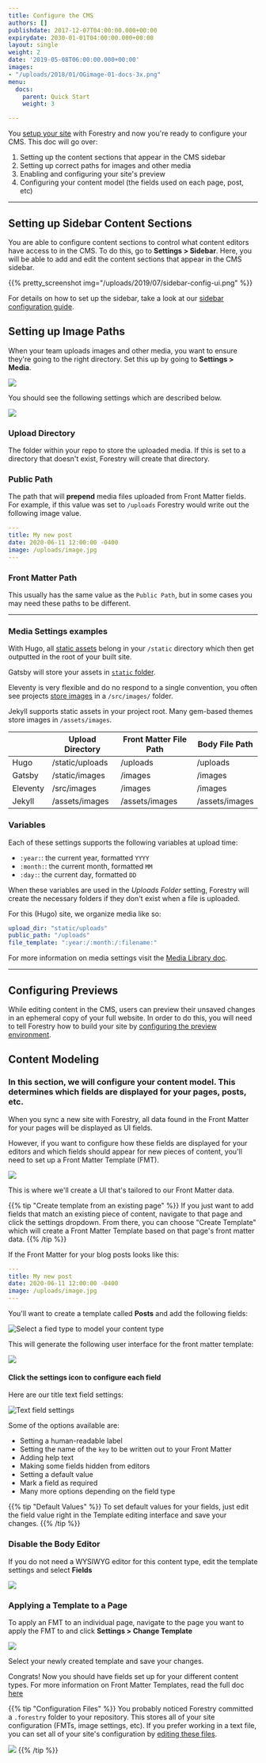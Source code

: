 ```yaml
---
title: Configure the CMS
authors: []
publishdate: 2017-12-07T04:00:00.000+00:00
expirydate: 2030-01-01T04:00:00.000+00:00
layout: single
weight: 2
date: '2019-05-08T06:00:00.000+00:00'
images:
- "/uploads/2018/01/OGimage-01-docs-3x.png"
menu:
  docs:
    parent: Quick Start
    weight: 3

---
```

You [setup your site](/docs/quickstart/setup-site/ "Setup Your Site") with Forestry and now you're ready to configure your CMS.  This doc will go over:

1. Setting up the content sections that appear in the CMS sidebar
2. Setting up correct paths for images and other media
3. Enabling and configuring your site's preview
4. Configuring your content model (the fields used on each page, post, etc)

***

## Setting up Sidebar Content Sections

You are able to configure content sections to control what content editors have access to in the CMS. To do this, go to **Settings > Sidebar**. Here, you will be able to add and edit the content sections that appear in the CMS sidebar.

{{% pretty_screenshot img="/uploads/2019/07/sidebar-config-ui.png" %}}

For details on how to set up the sidebar, take a look at our [sidebar configuration guide](/docs/settings/content-sections/).

## Setting up Image Paths

When your team uploads images and other media, you want to ensure they're going to the right directory. Set this up by going to **Settings > Media**.

![](/uploads/2018/01/settings.png)

You should see the following settings which are described below.

![](/uploads/2019/02/file-paths.png)

### Upload Directory

The folder within your repo to store the uploaded media. If this is set to a directory that doesn't exist, Forestry will create that directory.

### Public Path

The path that will **prepend** media files uploaded from Front Matter fields. For example, if this value was set to `/uploads` Forestry would write out the following image value.

```yaml
---
title: My new post
date: 2020-06-11 12:00:00 -0400
image: /uploads/image.jpg
---
```

### Front Matter Path

This usually has the same value as the `Public Path`, but in some cases you may need these paths to be different.

***

### Media Settings examples

With Hugo, all [static assets](https://gohugo.io/content-management/static-files/) belong in your `/static` directory which then get outputted in the root of your built site.

Gatsby will store your assets in [`static` folder](https://www.gatsbyjs.org/docs/static-folder/).

Eleventy is very flexible and do no respond to a single convention, you often see projects [store images](https://www.11ty.io/docs/copy/) in a `/src/images/` folder.

Jekyll supports static assets in your project root. Many gem-based themes store images in `/assets/images`.

|  | Upload Directory | Front Matter File Path | Body File Path |
| --- | --- | --- | --- |
| Hugo | /static/uploads | /uploads | /uploads |
| Gatsby | /static/images | /images | /images |
| Eleventy | /src/images | /images | /images |
| Jekyll | /assets/images | /assets/images | /assets/images |

### Variables

Each of these settings supports the following variables at upload time:

* `:year:`: the current year, formatted `YYYY`
* `:month:`: the current month, formatted `MM`
* `:day:`: the current day, formatted `DD`

When these variables are used in the _Uploads Folder_ setting, Forestry will create the necessary folders if they don't exist when a file is uploaded.

For this (Hugo) site, we organize media like so:

```yaml
upload_dir: "static/uploads"
public_path: "/uploads"
file_template: ":year:/:month:/:filename:"
```

For more information on media settings visit the [Media Library doc](/docs/editing/media-library/#configuring-the-media-library).

***

## Configuring Previews

While editing content in the CMS, users can preview their unsaved changes in an ephemeral copy of your full website. In order to do this, you will need to tell Forestry how to build your site by [configuring the preview environment](/docs/previews/about-previews/).

## Content Modeling

### In this section, we will configure your content model. This determines which fields are displayed for your pages, posts, etc.

When you sync a new site with Forestry, all data found in the Front Matter for your pages will be displayed as UI fields.

However, if you want to configure how these fields are displayed for your editors and which fields should appear for new pieces of content, you'll need to set up a Front Matter Template (FMT).

![](/uploads/2018/01/front-matter-templates.png)

This is where we'll create a UI that's tailored to our Front Matter data.

{{% tip "Create template from an existing page" %}} If you just want to add fields that match an existing piece of content, navigate to that page and click the settings dropdown. From there, you can choose "Create Template" which will create a Front Matter Template based on that page's front matter data. {{% /tip %}}

If the Front Matter for your blog posts looks like this:

```yaml
---
title: My new post
date: 2020-06-11 12:00:00 -0400
image: /uploads/image.jpg
---
```

You'll want to create a template called **Posts** and add the following fields:

![Select a fied type to model your content type](/uploads/2019/05/field-types-example.png "Pick up text, date and image fields for example")

This will generate the following user interface for the front matter template:

![](/uploads/2019/05/fields-example.png)

#### Click the settings icon to configure each field

Here are our title text field settings:

![Text field settings](/uploads/2019/05/text-field-settings.png "Text field settings")

Some of the options available are:

* Setting a human-readable label
* Setting the name of the `key` to be written out to your Front Matter
* Adding help text
* Making some fields hidden from editors
* Setting a default value
* Mark a field as required
* Many more options depending on the field type

{{% tip "Default Values" %}}
To set default values for your fields, just edit the field value right in the Template editing interface and save your changes.
{{% /tip %}}

### Disable the Body Editor

If you do not need a WYSIWYG editor for this content type,  edit the template settings and select **Fields**

![](/uploads/2019/05/template-settings-no-body.png)

### Applying a Template to a Page

To apply an FMT to an individual page, navigate to the page you want to apply the FMT to and click **Settings > Change Template**

![](/uploads/2018/01/change-template.png)

Select your newly created template and save your changes.

Congrats! Now you should have fields set up for your different content types. For more information on Front Matter Templates, read the full doc [here](/docs/settings/front-matter-templates/)

{{% tip "Configuration Files" %}} You probably noticed Forestry committed a `.forestry` folder to your repository. This stores all of your site configuration (FMTs, image settings, etc). If you prefer working in a text file, you can set all of your site's configuration by [editing these files](/docs/settings/config-files/).

![](/uploads/2018/01/configuration-files.png)
{{% /tip %}}